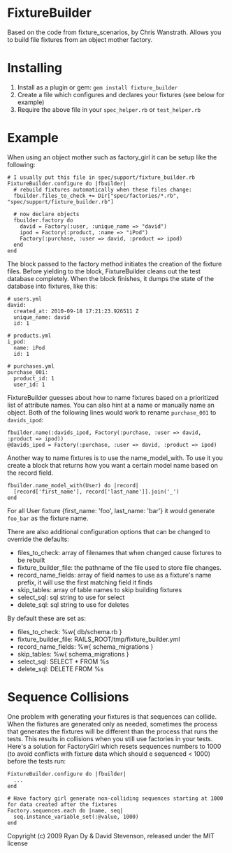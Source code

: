 FixtureBuilder
==============

Based on the code from fixture_scenarios, by Chris Wanstrath. Allows you to build file fixtures from an object mother factory.

Installing
==========

 1. Install as a plugin or gem:  `gem install fixture_builder`
 1. Create a file which configures and declares your fixtures (see below for example)
 1. Require the above file in your `spec_helper.rb` or `test_helper.rb`


Example
=======

When using an object mother such as factory_girl it can be setup like the following:
    
    # I usually put this file in spec/support/fixture_builder.rb
    FixtureBuilder.configure do |fbuilder|
      # rebuild fixtures automatically when these files change:
      fbuilder.files_to_check += Dir["spec/factories/*.rb", "spec/support/fixture_builder.rb"]
      
      # now declare objects
      fbuilder.factory do
        david = Factory(:user, :unique_name => "david")
        ipod = Factory(:product, :name => "iPod")
        Factory(:purchase, :user => david, :product => ipod)
      end
    end

The block passed to the factory method initiates the creation of the fixture files.  Before yielding to the block, FixtureBuilder cleans out the test database completely.  When the block finishes, it dumps the state of the database into fixtures, like this:

    # users.yml
    david: 
      created_at: 2010-09-18 17:21:23.926511 Z
      unique_name: david
      id: 1
      
    # products.yml
    i_pod:
      name: iPod
      id: 1
      
    # purchases.yml
    purchase_001:
      product_id: 1
      user_id: 1

FixtureBuilder guesses about how to name fixtures based on a prioritized list of attribute names.  You can also hint at a name or manually name an object.  Both of the following lines would work to rename `purchase_001` to `davids_ipod`:

    fbuilder.name(:davids_ipod, Factory(:purchase, :user => david, :product => ipod))
    @davids_ipod = Factory(:purchase, :user => david, :product => ipod)
    
Another way to name fixtures is to use the name_model_with. To use it you create a block that returns how you want a certain model name based on the record field.

    fbuilder.name_model_with(User) do |record|
      [record['first_name'], record['last_name']].join('_')
    end
 
For all User fixture {first_name: 'foo', last_name: 'bar'} it would generate `foo_bar` as the fixture name.
 
There are also additional configuration options that can be changed to override the defaults:

 * files_to_check: array of filenames that when changed cause fixtures to be rebuilt
 * fixture_builder_file: the pathname of the file used to store file changes.
 * record_name_fields: array of field names to use as a fixture's name prefix, it will use the first matching field it finds
 * skip_tables: array of table names to skip building fixtures
 * select_sql: sql string to use for select
 * delete_sql: sql string to use for deletes

By default these are set as:

 * files_to_check: %w{ db/schema.rb }
 * fixture_builder_file: RAILS_ROOT/tmp/fixture_builder.yml
 * record_name_fields: %w{ schema_migrations }
 * skip_tables: %w{ schema_migrations }
 * select_sql: SELECT * FROM %s
 * delete_sql: DELETE FROM %s

Sequence Collisions
===================

One problem with generating your fixtures is that sequences can collide.  When the fixtures are generated only as needed, sometimes the process that generates the fixtures will be different than the process that runs the tests.  This results in collisions when you still use factories in your tests.  Here's a solution for FactoryGirl which resets sequences numbers to 1000 (to avoid conflicts with fixture data which should e sequenced < 1000) before the tests run:

    FixtureBuilder.configure do |fbuilder|
      ...
    end
    
    # Have factory girl generate non-colliding sequences starting at 1000 for data created after the fixtures 
    Factory.sequences.each do |name, seq|
      seq.instance_variable_set(:@value, 1000)
    end



Copyright (c) 2009 Ryan Dy & David Stevenson, released under the MIT license
